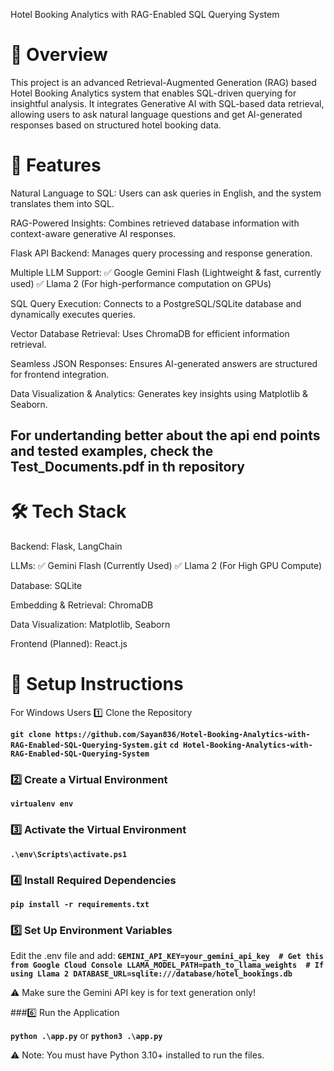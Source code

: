Hotel Booking Analytics with RAG-Enabled SQL Querying System
# 📌 Overview
This project is an advanced Retrieval-Augmented Generation (RAG) based Hotel Booking Analytics system that enables SQL-driven querying for insightful analysis. It integrates Generative AI with SQL-based data retrieval, allowing users to ask natural language questions and get AI-generated responses based on structured hotel booking data.

# 🚀 Features
Natural Language to SQL: Users can ask queries in English, and the system translates them into SQL.

RAG-Powered Insights: Combines retrieved database information with context-aware generative AI responses.

Flask API Backend: Manages query processing and response generation.

Multiple LLM Support:
✅ Google Gemini Flash (Lightweight & fast, currently used)
✅ Llama 2 (For high-performance computation on GPUs)

SQL Query Execution: Connects to a PostgreSQL/SQLite database and dynamically executes queries.

Vector Database Retrieval: Uses ChromaDB for efficient information retrieval.

Seamless JSON Responses: Ensures AI-generated answers are structured for frontend integration.

Data Visualization & Analytics: Generates key insights using Matplotlib & Seaborn.

## For undertanding better about the api end points and tested examples, check the Test_Documents.pdf in th repository

# 🛠️ Tech Stack
Backend: Flask, LangChain

LLMs:
✅ Gemini Flash (Currently Used)
✅ Llama 2 (For High GPU Compute)

Database: SQLite

Embedding & Retrieval: ChromaDB 

Data Visualization: Matplotlib, Seaborn

Frontend (Planned): React.js

# 📌 Setup Instructions
For Windows Users
1️⃣ Clone the Repository

**`git clone https://github.com/Sayan836/Hotel-Booking-Analytics-with-RAG-Enabled-SQL-Querying-System.git`**
**`cd Hotel-Booking-Analytics-with-RAG-Enabled-SQL-Querying-System`**
### 2️⃣ Create a Virtual Environment

**`virtualenv env`**
### 3️⃣ Activate the Virtual Environment

**`.\env\Scripts\activate.ps1`**

### 4️⃣ Install Required Dependencies

**`pip install -r requirements.txt`**

### 5️⃣ Set Up Environment Variables
Edit the .env file and add:
**`
GEMINI_API_KEY=your_gemini_api_key  # Get this from Google Cloud Console
LLAMA_MODEL_PATH=path_to_llama_weights  # If using Llama 2
DATABASE_URL=sqlite:///database/hotel_bookings.db
`**

⚠️ Make sure the Gemini API key is for text generation only!

###6️⃣ Run the Application

**`python .\app.py`**
or
**`python3 .\app.py`**

⚠️ Note: You must have Python 3.10+ installed to run the files.



